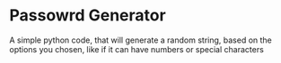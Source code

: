 # Passowrd Generator
A simple python code, that will generate a random string, based on the options you chosen, like if it can have numbers or special characters
